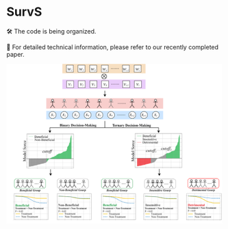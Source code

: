 # SurvS
🛠️ The code is being organized.

🔎 For detailed technical information, please refer to our recently completed paper.

<img src="https://github.com/odindis/SurvS/blob/main/SurvS.png" alt="Alt text" width="700"/>
